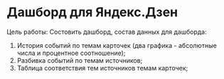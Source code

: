 # Дашборд для Яндекс.Дзен
Цель работы:
Состовить дашборд, состав данных для дашборда:
1. История событий по темам карточек (два графика - абсолютные числа и процентное соотношение);
2. Разбивка событий по темам источников;
3. Таблица соответствия тем источников темам карточек;
